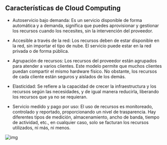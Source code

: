 ## Características de Cloud Computing

- Autoservicio bajo demanda: Es un servicio disponible de forma automática y a demanda, significa que puedes aprovisionar y gestionar los recursos cuando los necesites, sin la intervención del proveedor.

- Accesible a través de la red: Los recursos deben de estar disponible en la red, sin importar el tipo de nube. El servicio puede estar en la red privada o de forma pública.

- Agrupación de recursos: Los recursos del proveedor están agrupados para atender a varios clientes. Este modelo permite que muchos clientes puedan compartir el mismo hardware físico. No obstante, los recursos de cada cliente están seguros y aislados de los demás.

- Elasticidad: Se refiere a la capacidad de crecer la infraestructura y los recursos según las necesidades, y de igual manera reducirla, liberando los recursos que ya no se requieran.

- Servicio medido y pago por uso: El uso de recursos es monitoreado, controlado y reportado, proporcionando un nivel de trasparencia. Hay diferentes tipos de medición, almacenamiento, ancho de banda, tiempo de actividad, etc., en cualquier caso, solo se facturan los recursos utilizados, ni más, ni menos.

![img](/img/)
